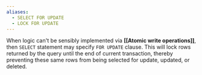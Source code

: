 ```yaml
---
aliases:
  - SELECT FOR UPDATE
  - LOCK FOR UPDATE
---
```

When logic can't be sensibly implemented via **[[Atomic write operations]]**, then `SELECT` statement may specify `FOR UPDATE` clause. This will lock rows returned by the query until the end of current transaction, thereby preventing these same rows from being  selected for update, updated, or deleted.

